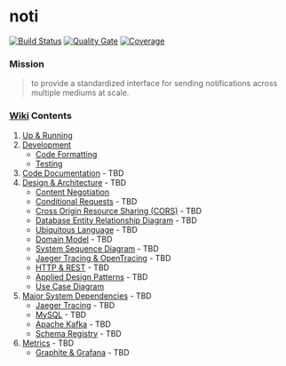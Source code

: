 # noti

[![Build Status](https://travis-ci.org/freerjm/noti.svg?branch=master)](https://travis-ci.org/freerjm/noti)
[![Quality Gate](https://sonarcloud.io/api/project_badges/measure?project=com.jonfreer%3Anoti&metric=alert_status)](https://sonarcloud.io/dashboard?id=com.jonfreer%3Anoti)
[![Coverage](https://sonarcloud.io/api/project_badges/measure?project=com.jonfreer%3Anoti&metric=coverage)](https://sonarcloud.io/component_measures?id=com.jonfreer%3Anoti&metric=Coverage)

### Mission

>to provide a standardized interface for sending notifications across multiple mediums at scale.

### [Wiki](https://github.com/freerjm/noti/wiki/Wiki) Contents

1. [Up & Running](https://github.com/freerjm/noti/wiki/Up-and-Running)
2. [Development](https://github.com/freerjm/noti/wiki/Development)
    - [Code Formatting](https://github.com/freerjm/noti/wiki/Code-Formatting)
    - [Testing](https://github.com/freerjm/noti/wiki/Testing)
3.  [Code Documentation]() - TBD
4. [Design & Architecture]() - TBD
    - [Content Negotiation](https://github.com/freerjm/noti/wiki/Content-Negotiation)
    - [Conditional Requests]() - TBD
    - [Cross Origin Resource Sharing (CORS)]() - TBD
    - [Database Entity Relationship Diagram]() - TBD
    - [Ubiquitous Language]() - TBD
    - [Domain Model]() - TBD
    - [System Sequence Diagram]() - TBD
    - [Jaeger Tracing & OpenTracing]() - TBD
    - [HTTP & REST]() - TBD
    - [Applied Design Patterns]() - TBD
    - [Use Case Diagram](https://github.com/freerjm/noti/wiki/Use-Cases)
5. [Major System Dependencies]() - TBD
    - [Jaeger Tracing]() - TBD
    - [MySQL]() - TBD
    - [Apache Kafka]() - TBD
    - [Schema Registry]() - TBD
6. [Metrics]() - TBD
    - [Graphite & Grafana]() - TBD
